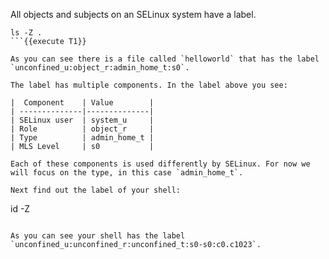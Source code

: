 All objects and subjects on an SELinux system have a label. 

```
ls -Z .
```{{execute T1}}

As you can see there is a file called `helloworld` that has the label `unconfined_u:object_r:admin_home_t:s0`.

The label has multiple components. In the label above you see:

|  Component    | Value        |
| --------------|--------------|
| SELinux user  | system_u     |
| Role          | object_r     |
| Type          | admin_home_t |
| MLS Level     | s0           | 

Each of these components is used differently by SELinux. For now we will focus on the type, in this case `admin_home_t`.

Next find out the label of your shell:
```
id -Z
```{{execute T1}}

As you can see your shell has the label `unconfined_u:unconfined_r:unconfined_t:s0-s0:c0.c1023`.


